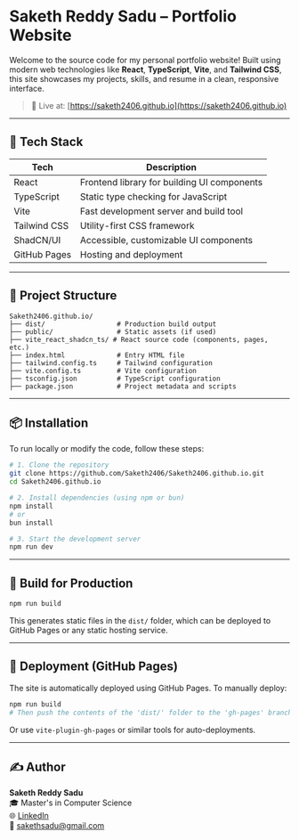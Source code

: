 
# Saketh Reddy Sadu – Portfolio Website

Welcome to the source code for my personal portfolio website! Built using modern web technologies like **React**, **TypeScript**, **Vite**, and **Tailwind CSS**, this site showcases my projects, skills, and resume in a clean, responsive interface.

> 🚀 Live at: [https://saketh2406.github.io](https://saketh2406.github.io)

---

## 🔧 Tech Stack

| Tech         | Description                                  |
|--------------|----------------------------------------------|
| React        | Frontend library for building UI components  |
| TypeScript   | Static type checking for JavaScript          |
| Vite         | Fast development server and build tool       |
| Tailwind CSS | Utility-first CSS framework                  |
| ShadCN/UI    | Accessible, customizable UI components       |
| GitHub Pages | Hosting and deployment                       |

---

## 📁 Project Structure

```
Saketh2406.github.io/
├── dist/                  # Production build output
├── public/                # Static assets (if used)
├── vite_react_shadcn_ts/ # React source code (components, pages, etc.)
├── index.html             # Entry HTML file
├── tailwind.config.ts     # Tailwind configuration
├── vite.config.ts         # Vite configuration
├── tsconfig.json          # TypeScript configuration
├── package.json           # Project metadata and scripts
```

---

## 📦 Installation

To run locally or modify the code, follow these steps:

```bash
# 1. Clone the repository
git clone https://github.com/Saketh2406/Saketh2406.github.io.git
cd Saketh2406.github.io

# 2. Install dependencies (using npm or bun)
npm install
# or
bun install

# 3. Start the development server
npm run dev
```

---

## 🔨 Build for Production

```bash
npm run build
```

This generates static files in the `dist/` folder, which can be deployed to GitHub Pages or any static hosting service.

---

## 🚀 Deployment (GitHub Pages)

The site is automatically deployed using GitHub Pages. To manually deploy:

```bash
npm run build
# Then push the contents of the 'dist/' folder to the 'gh-pages' branch (if using a deployment script)
```

Or use `vite-plugin-gh-pages` or similar tools for auto-deployments.

---

## ✍️ Author

**Saketh Reddy Sadu**  
🎓 Master's in Computer Science  
🌐 [LinkedIn](https://www.linkedin.com/in/saketh2406)  
📧 sakethsadu@gmail.com
